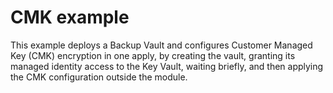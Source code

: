 # CMK example

This example deploys a Backup Vault and configures Customer Managed Key (CMK) encryption in one apply, by creating the vault, granting its managed identity access to the Key Vault, waiting briefly, and then applying the CMK configuration outside the module.
